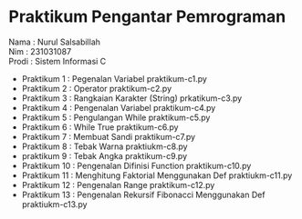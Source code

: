 # Praktikum Pengantar Pemrograman
<div> Nama : Nurul Salsabillah </div>
<div> Nim : 231031087 </div>
<div> Prodi : Sistem Informasi C </div>

* Praktikum 1 : Pegenalan Variabel praktikum-c1.py
* Praktikum 2 : Operator praktikum-c2.py
* Praktikum 3 : Rangkaian Karakter (String) prkatikum-c3.py
* Praktikum 4 : Pengenalan Variabel praktikum-c4.py 
* Praktikum 5 : Pengulangan While praktikum-c5.py
* Praktikum 6 : While True praktikum-c6.py
* Praktikum 7 : Membuat Sandi praktikum-c7.py
* Praktikum 8 : Tebak Warna praktiukm-c8.py
* praktikum 9 : Tebak Angka praktikum-c9.py
* Praktikum 10 : Pengenalan Difinisi Function praktikum-c10.py
* Praktikum 11 : Menghitung Faktorial Menggunakan Def praktiukm-c11.py
* Praktikum 12 : Pengenalan Range praktikum-c12.py
* Praktikum 13 : Pengenalan Rekursif Fibonacci Menggunakan Def praktiukm-c13.py
